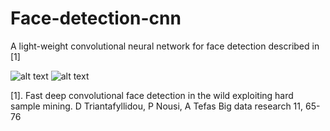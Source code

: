 # Face-detection-cnn

A light-weight convolutional neural network for face detection described in [1]

![alt text](https://github.com/danaitri/papers/blob/master/BigDataResearch/detection_examples/12_Group_Group_12_Group_Group_12_201.jpg.jpgdetected00.jpg)
![alt text](https://github.com/danaitri/papers/blob/master/BigDataResearch/FDDB000000.jpg)




[1]. Fast deep convolutional face detection in the wild exploiting hard sample mining. D Triantafyllidou, P Nousi, A Tefas Big data research 11, 65-76


